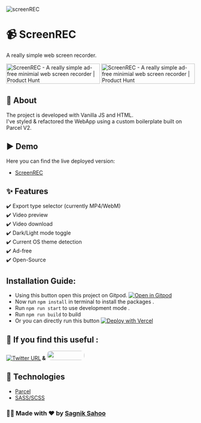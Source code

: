 ![screenREC](https://user-images.githubusercontent.com/70798495/145531425-79825a87-d52c-4f2c-8d83-a0c49dcc36d0.png)


# 📹 ScreenREC

A really simple web screen recorder.

<a href="https://www.producthunt.com/posts/screenrec?utm_source=badge-featured&utm_medium=badge&utm_souce=badge-screenrec" target="_blank"><img src="https://api.producthunt.com/widgets/embed-image/v1/featured.svg?post_id=322532&theme=dark" alt="ScreenREC - A really simple ad-free minimial web screen recorder | Product Hunt" style="width: 250px; height: 54px;" width="250" height="54" /></a>     <a href="https://www.producthunt.com/posts/screenrec?utm_source=badge-top-post-badge&utm_medium=badge&utm_souce=badge-screenrec" target="_blank"><img src="https://api.producthunt.com/widgets/embed-image/v1/top-post-badge.svg?post_id=322532&theme=dark&period=daily" alt="ScreenREC - A really simple ad-free minimial web screen recorder | Product Hunt" style="width: 250px; height: 54px;" width="250" height="54" /></a>

## 🎯 About

The project is developed with Vanilla JS and HTML.<br/>
I've styled & refactored the WebApp using a custom boilerplate built on Parcel V2.

## ▶️ Demo

Here you can find the live deployed version:

- [ScreenREC](https://screen-rec.vercel.app/)

## :sparkles: Features

:heavy_check_mark: Export type selector (currently MP4/WebM)<br/>
:heavy_check_mark: Video preview<br/>
:heavy_check_mark: Video download<br/>
:heavy_check_mark: Dark/Light mode toggle<br/>
:heavy_check_mark: Current OS theme detection<br/>
:heavy_check_mark: Ad-free<br/>
:heavy_check_mark: Open-Source<br/>

## Installation Guide:
- Using this button open this project on Gitpod.
[![Open in Gitpod](https://gitpod.io/button/open-in-gitpod.svg)](https://gitpod.io/#https://github.com/devgossips/screenREC)
- Now run <code>npm install</code> in terminal to install the packages .
- Run <code>npm run start</code> to use development mode .
- Run <code>npm run build</code> to build
- Or you can directly run this button
[![Deploy with Vercel](https://vercel.com/button)](https://vercel.com/new/clone?repository-url=https%3A%2F%2Fgithub.com%2Fdevgossips%2FscreenREC)



## :pray: If you find this useful : 
[![Twitter URL](https://img.shields.io/twitter/url/https/twitter.com/heysagnik.svg?style=social&label=Follow%20%40heysagnik)](https://twitter.com/heysagnik)<b>  &  </b><a href = "https://www.buymeacoffee.com/devgossips"><img src ="https://cdn.buymeacoffee.com/buttons/default-red.png" width="100px" height="25px" style="border-radius:10px;"/></a>


## :rocket: Technologies

- [Parcel](https://parceljs.org/)
- [SASS/SCSS](https://sass-lang.com/)


### 🧑‍💻 Made with ❤️ by [Sagnik Sahoo](https://github.com/devgossips)
